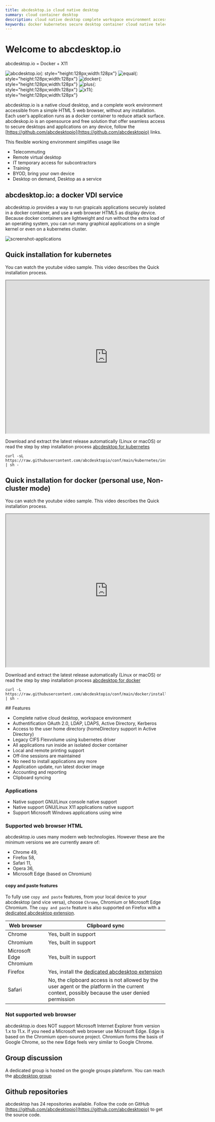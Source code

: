 ```yaml
---
title: abcdesktop.io cloud native desktop
summary: cloud container desktop
description: cloud native desktop complete workspace environment accessible from a web browser
keywords: docker kubernetes secure desktop container cloud native telecommuting remove virtual on demand vdi vnc digital workspace reduce attack surface byod bring your own device reduce attack surface novnc rdp citrix 
---
```


# Welcome to abcdesktop.io 

abcdesktop.io = Docker + X11

![abcdesktop.io](/img/logo.svg){: style="height:128px;width:128px"}
![equal](/img/equals.svg){: style="height:128px;width:128px"}
![docker](/img/docker-logo.svg){: style="height:128px;width:128px"}
![plus](/img/plus.svg){: style="height:128px;width:128px"}
![x11](/img/x11logo.svg){: style="height:128px;width:128px"}


abcdesktop.io is a native cloud desktop, and a complete work environment accessible from a simple HTML 5 web browser, without any installation.  Each user’s application runs as a docker container to reduce attack surface.
abcdeskop.io is an opensource and free solution that offer seamless access to secure desktops and applications on any device, follow the [https://github.com/abcdesktopio](https://github.com/abcdesktopio) links.

This flexible working environment simplifies usage like

- Telecommuting
- Remote virtual desktop 
- IT temporary access for subcontractors
- Training  
- BYOD, bring your own device
- Desktop on demand, Desktop as a service


## abcdesktop.io: a docker VDI service

abcdesktop.io provides a way to run grapicals applications securely isolated in a docker container, and use a web browser HTML5 as display device. Because docker containers are lightweight and run without the extra load of an operating system, you can run many graphical applications on a single kernel or even on a kubernetes cluster.

![screenshot-applications](img/screenshot-applications.png)

## Quick installation for kubernetes
You can watch the youtube video sample. This video describes the Quick installation process.

<iframe width="640" height="480" src="https://www.youtube.com/embed/KpjG4ksoGNI" allow="accelerometer; autoplay; encrypted-media; gyroscope; picture-in-picture" allowfullscreen> </iframe>

Download and extract the latest release automatically (Linux or macOS) or read the step by step installation process [abcdesktop for kubernetes](/setup/kubernetes_abcdesktop/)

```
curl -sL https://raw.githubusercontent.com/abcdesktopio/conf/main/kubernetes/install.sh | sh -
```

## Quick installation for docker (personal use, Non-cluster mode)
You can watch the youtube video sample. This video describes the Quick installation process.

<iframe width="640" height="480" src="https://www.youtube.com/embed/_A80Sy9g28I" allow="accelerometer; autoplay; encrypted-media; gyroscope; picture-in-picture" allowfullscreen> </iframe>

Download and extract the latest release automatically (Linux or macOS) or read the step by step installation process [abcdesktop for docker](/setup/dockermode/)

```
curl -L https://raw.githubusercontent.com/abcdesktopio/conf/main/docker/install.sh | sh -
```

## Features

- Complete native cloud desktop, workspace environment
- Authentification OAuth 2.0, LDAP, LDAPS, Active Directory, Kerberos
- Access to the user home directory (homeDirectory support in Active Directory)
- Legacy CIFS Flexvolume using kubernetes driver 
- All applications run inside an isolated docker container
- Local and remote printing support 
- Off-line sessions are maintained
- No need to install applications any more
- Application update, run latest docker image
- Accounting and reporting 
- Clipboard syncing

### Applications

- Native support GNU/Linux console native support
- Native support GNU/Linux X11 applications native support
- Support Microsoft Windows applications using wine

### Supported web browser HTML

abcdesktop.io uses many modern web technologies. However these are the minimum versions we are currently aware of:

* Chrome 49, 
* Firefox 58, 
* Safari 11, 
* Opera 36,  
* Microsoft Edge (based on Chromium)

#### copy and paste features
To fully use `copy and paste` features, from your local device to your abcdesktop (and vice versa), choose `Chrome`, Chromium or  Microsoft Edge Chromium. The `copy and paste` feature is also supported on Firefox with a [dedicated abcdesktop extension](/common/firefox-extension).

| Web browser      | Clipboard sync                 |
|------------------|-------------------------------------|
|  Chrome     | Yes, built in support |
|  Chromium     | Yes, built in support  |
|  Microsoft Edge Chromium     | Yes, built in support  |
|  Firefox       | Yes, install the [dedicated abcdesktop extension](/common/firefox-extension)| 
|  Safari       | No, the clipboard access is not allowed by the user agent or the platform in the current context, possibly because the user denied permission| 

### Not supported web browser

abcdesktop.io does NOT support Microsoft Internet Explorer from version 1.x to 11.x. If you need a Microsoft web browser use Microsoft Edge. Edge is based on the Chromium open-source project. Chromium forms the basis of Google Chrome, so the new Edge feels very similar to Google Chrome.

## Group discussion 

A dedicated group is hosted on the google groups plateform. You can reach the [abcdesktop group](https://groups.google.com/g/abcdesktop)


## Github repositories
abcdesktop has 24 repositories available. Follow the code on GitHub [https://github.com/abcdesktopio](https://github.com/abcdesktopio) to get the source code.

